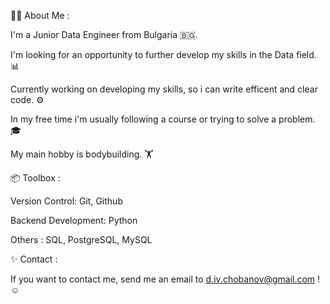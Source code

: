 🧑‍💻 About Me :

  I'm a Junior Data Engineer from Bulgaria 🇧🇬.

  I'm looking for an opportunity to further develop my skills in the Data field. 📊

  Currently working on developing my skills, so i can write efficent and clear code. ⚙️

  In my free time i'm usually following a course or trying to solve a problem. 🎓

  My main hobby is bodybuilding. 🏋️ 

📦 Toolbox :

   Version Control: Git, Github

   Backend Development: Python

   Others : SQL, PostgreSQL, MySQL

✨ Contact :

  If you want to contact me, send me an email to d.iv.chobanov@gmail.com ! ☺️
 
